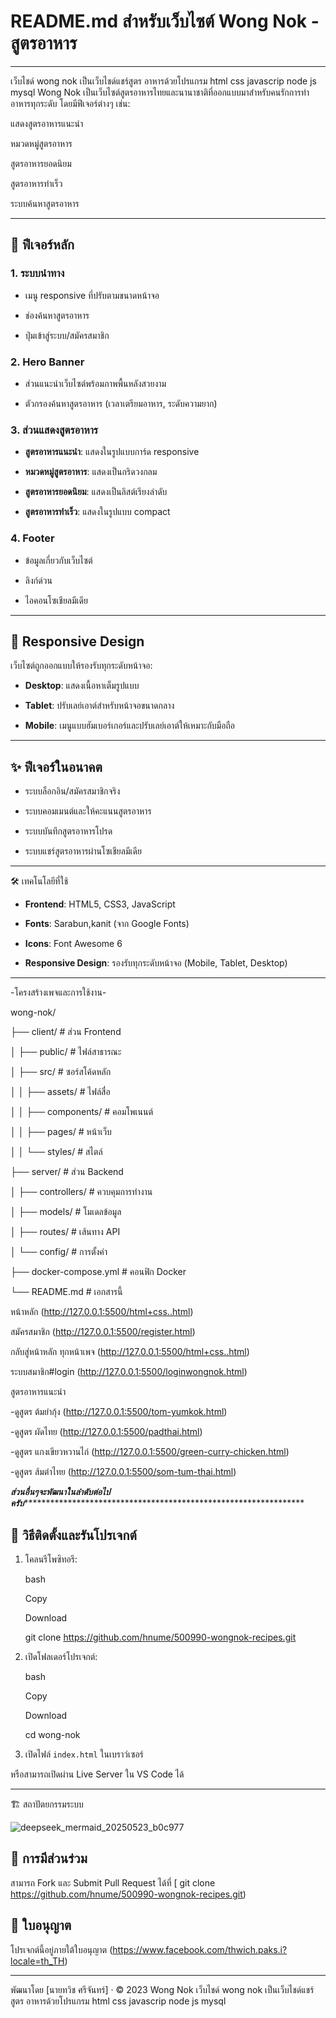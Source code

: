 
# README.md สำหรับเว็บไซต์ Wong Nok - สูตรอาหาร
*******************************************************************************************************************************************************************
เว็บไชด์ wong nok  เป็นเว็บไชด์แชร์สูตร อาหารด้วยโปรแกรม html css javascrip   node js mysql 
Wong Nok เป็นเว็บไซต์สูตรอาหารไทยและนานาชาติที่ออกแบบมาสำหรับคนรักการทำอาหารทุกระดับ โดยมีฟีเจอร์ต่างๆ เช่น:

แสดงสูตรอาหารแนะนำ

หมวดหมู่สูตรอาหาร

สูตรอาหารยอดนิยม

สูตรอาหารทำเร็ว

ระบบค้นหาสูตรอาหาร

*******************************************************************************************************************************************************************

## 🎨 ฟีเจอร์หลัก

### 1. ระบบนำทาง

-   เมนู responsive ที่ปรับตามขนาดหน้าจอ
    
-   ช่องค้นหาสูตรอาหาร
    
-   ปุ่มเข้าสู่ระบบ/สมัครสมาชิก
    

### 2. Hero Banner

-   ส่วนแนะนำเว็บไซต์พร้อมภาพพื้นหลังสวยงาม
    
-   ตัวกรองค้นหาสูตรอาหาร (เวลาเตรียมอาหาร, ระดับความยาก)
    

### 3. ส่วนแสดงสูตรอาหาร

-   **สูตรอาหารแนะนำ**: แสดงในรูปแบบการ์ด responsive
    
-   **หมวดหมู่สูตรอาหาร**: แสดงเป็นกริดวงกลม
    
-   **สูตรอาหารยอดนิยม**: แสดงเป็นลิสต์เรียงลำดับ
    
-   **สูตรอาหารทำเร็ว**: แสดงในรูปแบบ compact
    

### 4. Footer

-   ข้อมูลเกี่ยวกับเว็บไซต์
    
-   ลิงก์ด่วน
    
-   ไอคอนโซเชียลมีเดีย
  *******************************************************************************************************************************************************************

## 📱 Responsive Design

เว็บไซต์ถูกออกแบบให้รองรับทุกระดับหน้าจอ:

-   **Desktop**: แสดงเนื้อหาเต็มรูปแบบ
    
-   **Tablet**: ปรับเลย์เอาต์สำหรับหน้าจอขนาดกลาง
    
-   **Mobile**: เมนูแบบฮัมเบอร์เกอร์และปรับเลย์เอาต์ให้เหมาะกับมือถือ
    
*******************************************************************************************************************************************************************

## ✨ ฟีเจอร์ในอนาคต

-   ระบบล็อกอิน/สมัครสมาชิกจริง
    
-   ระบบคอมเมนต์และให้คะแนนสูตรอาหาร
    
-   ระบบบันทึกสูตรอาหารโปรด
    
-   ระบบแชร์สูตรอาหารผ่านโซเชียลมีเดีย
 
*******************************************************************************************************************************************************************
🛠️ เทคโนโลยีที่ใช้

-   **Frontend**: HTML5, CSS3, JavaScript
    
-   **Fonts**: Sarabun,kanit (จาก Google Fonts) 
    
-   **Icons**: Font Awesome 6
    
-   **Responsive Design**: รองรับทุกระดับหน้าจอ (Mobile, Tablet, Desktop)
    

****************************************************************************************************************************************************************
-โครงสร้างเพจและการใช้งาน-

wong-nok/

├── client/                  # ส่วน Frontend

│   ├── public/              # ไฟล์สาธารณะ

│   ├── src/                 # ซอร์สโค้ดหลัก

│   │   ├── assets/          # ไฟล์สื่อ

│   │   ├── components/      # คอมโพเนนต์

│   │   ├── pages/           # หน้าเว็บ

│   │   └── styles/          # สไตล์

├── server/                  # ส่วน Backend

│   ├── controllers/         # ควบคุมการทำงาน

│   ├── models/              # โมเดลข้อมูล

│   ├── routes/              # เส้นทาง API

│   └── config/              # การตั้งค่า

├── docker-compose.yml       # คอนฟิก Docker

└── README.md                # เอกสารนี้

หน้าหลัก  (http://127.0.0.1:5500/html+css..html)

สมัครสมาชิก (http://127.0.0.1:5500/register.html)

กลับสู่หน้าหลัก ทุกหน้าเพจ (http://127.0.0.1:5500/html+css..html)

ระบบสมาชิก#login (http://127.0.0.1:5500/loginwongnok.html)

สูตรอาหารแนะนำ 

-ดูสูตร ต้มยำกุ้ง (http://127.0.0.1:5500/tom-yumkok.html)

-ดูสูตร ผัดไทย (http://127.0.0.1:5500/padthai.html)

-ดูสูตร แกงเขียวหวานไก่ (http://127.0.0.1:5500/green-curry-chicken.html)

-ดูสูตร ส้มตำไทย (http://127.0.0.1:5500/som-tum-thai.html)


*****************************ส่วนอื่นๆจะพัฒนาในลำดับต่อไปครับ*********************************************************************************************

## 🚀 วิธีติดตั้งและรันโปรเจกต์

1.  โคลนรีโพซิทอรี:
    
    bash
    
    Copy
    
    Download
    
    git clone https://github.com/hnume/500990-wongnok-recipes.git
    
2.  เปิดโฟลเดอร์โปรเจกต์:
    
    bash
    
    Copy
    
    Download
    
    cd wong-nok
    
3.  เปิดไฟล์  `index.html`  ในเบราว์เซอร์    

หรือสามารถเปิดผ่าน Live Server ใน VS Code ได้
*******************************************************************************************************************************************************************
🏗️ สถาปัตยกรรมระบบ

![deepseek_mermaid_20250523_b0c977](https://github.com/user-attachments/assets/1e14a616-c303-481b-b0b3-b83491e2ad01)




















## 🤝 การมีส่วนร่วม

สามารถ Fork และ Submit Pull Request ได้ที่  [ git clone https://github.com/hnume/500990-wongnok-recipes.git)


## 📜 ใบอนุญาต

โปรเจกต์นี้อยู่ภายใต้ใบอนุญาต (https://www.facebook.com/thwich.paks.i?locale=th_TH)

-------------------------------------------------------------------------------------------------------------------------------------------------------------------

พัฒนาโดย [นายทวิช ศรีจันทร์] · © 2023 Wong Nok
เว็บไชด์ wong nok เป็นเว็บไชด์แชร์สูตร อาหารด้วยโปรแกรม html css javascrip node js mysql
